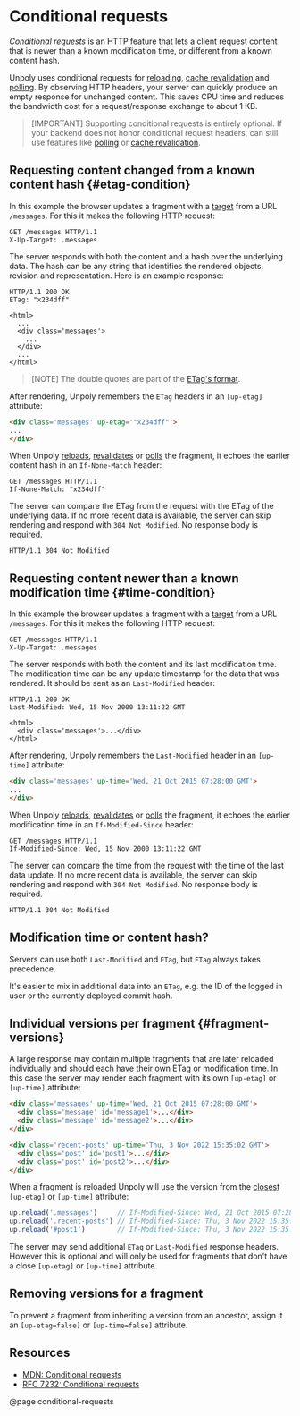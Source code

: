 Conditional requests
====================

*Conditional requests* is an HTTP feature that lets a client request content that is newer than a known modification time, or different from a known content hash.

Unpoly uses conditional requests for [reloading](/up.reload), [cache revalidation](/caching#revalidation) and [polling](/up-poll).
By observing HTTP headers, your server can quickly produce an empty response for unchanged content.
This saves CPU time and reduces the bandwidth cost for a
request/response exchange to about 1 KB.

> [IMPORTANT]
> Supporting conditional requests is entirely optional.
> If your backend does not honor conditional request headers, can still use features like [polling](/up-poll) or [cache revalidation](/caching#revalidation).


## Requesting content changed from a known content hash {#etag-condition}

In this example the browser updates a fragment with a [target](/targeting-fragments) from a URL `/messages`. For this it makes the following HTTP request:

```http
GET /messages HTTP/1.1
X-Up-Target: .messages
```

The server responds with both the content and a hash over the underlying data. The hash can be any string that identifies the rendered objects, revision and representation. Here is an example response:

```http
HTTP/1.1 200 OK
ETag: "x234dff"

<html>
  ...
  <div class='messages'>
    ...
  </div>
  ...  
</html>
```

> [NOTE]
> The double quotes are part of the [ETag's format](https://developer.mozilla.org/en-US/docs/Web/HTTP/Headers/ETag).

After rendering, Unpoly remembers the `ETag` headers in an `[up-etag]` attribute:

```html
<div class='messages' up-etag='"x234dff"'>
...
</div>
```

When Unpoly [reloads](/up.reload), [revalidates](/caching#revalidation) or [polls](/up-poll) the fragment, it echoes the earlier content hash in an `If-None-Match` header:

```http
GET /messages HTTP/1.1
If-None-Match: "x234dff"
```

The server can compare the ETag from the request with the ETag of the underlying data.
If no more recent data is available, the server can skip rendering and
respond with `304 Not Modified`. No response body is required.

```http
HTTP/1.1 304 Not Modified
```


## Requesting content newer than a known modification time {#time-condition}

In this example the browser updates a fragment with a [target](/targeting-fragments) from a URL `/messages`. For this it makes the following HTTP request:

```http
GET /messages HTTP/1.1
X-Up-Target: .messages
```

The server responds with both the content and its last modification time. The modification time can be any update timestamp for the data that was rendered. It should be sent as an `Last-Modified` header:

```http
HTTP/1.1 200 OK
Last-Modified: Wed, 15 Nov 2000 13:11:22 GMT

<html>
  <div class='messages'>...</div>
</html>
```

After rendering, Unpoly remembers the `Last-Modified` header in an `[up-time]` attribute:

```html
<div class='messages' up-time='Wed, 21 Oct 2015 07:28:00 GMT'>
...
</div>
```

When Unpoly [reloads](/up.reload), [revalidates](/caching#revalidation) or [polls](/up-poll) the fragment, it echoes the earlier modification time in an `If-Modified-Since` header:

```http
GET /messages HTTP/1.1
If-Modified-Since: Wed, 15 Nov 2000 13:11:22 GMT
```

The server can compare the time from the request with the time of the last data update.
If no more recent data is available, the server can skip rendering and
respond with `304 Not Modified`. No response body is required.

```http
HTTP/1.1 304 Not Modified
```


## Modification time or content hash?

Servers can use both `Last-Modified` and `ETag`, but `ETag` always takes precedence.

It's easier to mix in additional data into an `ETag`, e.g. the ID of the logged in user or the currently deployed commit hash.


## Individual versions per fragment {#fragment-versions}

A large response may contain multiple fragments that are later reloaded individually
and should each have their own ETag or modification time. In this case the server may render each fragment
with its own `[up-etag]` or `[up-time]` attribute:

```html
<div class='messages' up-time='Wed, 21 Oct 2015 07:28:00 GMT'>
  <div class='message' id='message1'>...</div>
  <div class='message' id='message2'>...</div>
</div>

<div class='recent-posts' up-time='Thu, 3 Nov 2022 15:35:02 GMT'>
  <div class='post' id='post1'>...</div>
  <div class='post' id='post2'>...</div>
</div>
```

When a fragment is reloaded Unpoly will use the version from the [closest](https://developer.mozilla.org/en-US/docs/Web/API/Element/closest)
`[up-etag]` or `[up-time]` attribute:

```js
up.reload('.messages')     // If-Modified-Since: Wed, 21 Oct 2015 07:28:00 GMT
up.reload('.recent-posts') // If-Modified-Since: Thu, 3 Nov 2022 15:35:02 GMT
up.reload('#post1')        // If-Modified-Since: Thu, 3 Nov 2022 15:35:02 GMT
```

The server may send additional `ETag` or `Last-Modified` response headers. However this is optional and will only be used for fragments that don't have a close `[up-etag]` or `[up-time]` attribute.


## Removing versions for a fragment

To prevent a fragment from inheriting a version from an ancestor, assign it an `[up-etag=false]` or `[up-time=false]` attribute.


## Resources

- [MDN: Conditional requests](https://developer.mozilla.org/en-US/docs/Web/HTTP/Conditional_requests)
- [RFC 7232: Conditional requests](https://datatracker.ietf.org/doc/html/rfc7232)


@page conditional-requests
